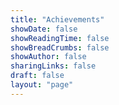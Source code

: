 ```yaml
---
title: "Achievements"
showDate: false
showReadingTime: false
showBreadCrumbs: false
showAuthor: false
sharingLinks: false
draft: false
layout: "page"
---
```

